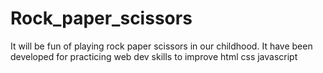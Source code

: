 # Rock_paper_scissors
It will be fun of playing rock paper scissors in our childhood. It have been developed for practicing web dev  skills to improve html css javascript
